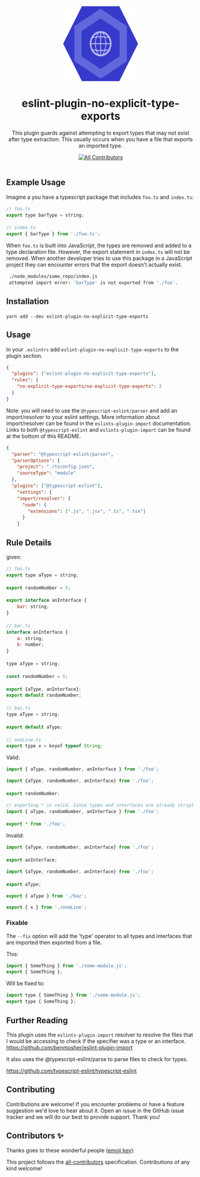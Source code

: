 <div align="center">
  <img width="200" height="200"
    src="./Esl.svg">
  <h1>eslint-plugin-no-explicit-type-exports</h1>
  <p>
This plugin guards against attempting to export types that may not exist after type extraction. This usually occurs when you have a file that exports an imported type.</p>
</div>

<div align="center"><a href="#contributors"><img src="https://img.shields.io/badge/all_contributors-0-orange.svg?style=flat-square" alt="All Contributors" /></a></div>

<br />

## Example Usage

Imagine a you have a typescript package that includes `foo.ts` and `index.ts`:

```js
// foo.ts
export type barType = string;

// index.ts
export { barType } from './foo.ts';
```

When `foo.ts` is built into JavaScript, the types are removed and added to a type declaration file. However, the export statement in `index.ts` will not be removed. When another developer tries to use this package in a JavaScript project they can encounter errors that the export doesn't actually exist.

```bash
 ./node_modules/some_repo/index.js
 attempted import error: 'barType' is not exported from './foo'.
```

## Installation

`yarn add --dev eslint-plugin-no-explicit-type-exports`

## Usage

In your `.eslintrc` add `eslint-plugin-no-explicit-type-exports` to the plugin section.

```json
{
  "plugins": ["eslint-plugin-no-explicit-type-exports"],
  "rules": {
    "no-explicit-type-exports/no-explicit-type-exports": 2
  }
}
```

Note: you will need to use the `@typescript-eslint/parser` and add an import/resolver to your eslint settings.
More information about import/resolver can be found in the `eslints-plugin-import` documentation.
Links to both `@typescript-eslint` and `eslints-plugin-import` can be found at the bottom of this README.

```json
{
  "parser": "@typescript-eslint/parser",
  "parserOptions": {
    "project": "./tsconfig.json",
    "sourceType": "module"
  },
  "plugins": ["@typescript-eslint"],
    "settings": {
    "import/resolver": {
      "node": {
        "extensions": [".js", ".jsx", ".ts", ".tsx"]
      }
    }
```

## Rule Details

given:

```js
// foo.ts
export type aType = string;

export randomNumber = 5;

export interface anInterface {
    bar: string;
}

// bar.ts
interface anInterface {
    a: string;
    b: number;
}

type aType = string;

const randomNumber = 5;

export {aType, anInterface};
export default randomNumber;

// baz.ts
type aType = string;

export default aType;

// oneLine.ts
export type x = keyof typeof String;
```

Valid:

```js
import { aType, randomNumber, anInterface } from './foo';
```

```js
import {aType, randomNumber, anInterface} from './foo';

export randomNumber;
```

```js
// exporting * is valid. Since types and interfaces are already stript out
import { aType, randomNumber, anInterface } from './foo';

export * from './foo';
```

Invalid:

```js
import {aType, randomNumber, anInterface} from './foo';

export anInterface;
```

```js
import {aType, randomNumber, anInterface} from './foo';

export aType;
```

```js
export { aType } from './baz';
```

```js
export { x } from './oneLine';
```

### Fixable

The `--fix` option will add the 'type' operator to all types and interfaces that are imported then exported from a file.

This:

```js
import { SomeThing } from './some-module.js';
export { SomeThing };
```

Will be fixed to:

```js
import type { SomeThing } from './some-module.js';
export type { SomeThing };
```

## Further Reading

This plugin uses the `eslints-plugin-import` resolver to resolve the files that I would be accessing to check if the specifier was a type or an interface.
https://github.com/benmosher/eslint-plugin-import

It also uses the @typescript-eslint/parse to parse files to check for types.

https://github.com/typescript-eslint/typescript-eslint

## Contributing

Contributions are welcome! If you encounter problems or have a feature suggestion we'd love to hear about it. Open an issue in the GitHub issue tracker and we will do our best to provide support. Thank you!

## Contributors ✨

Thanks goes to these wonderful people ([emoji key](https://allcontributors.org/docs/en/emoji-key)):

<!-- ALL-CONTRIBUTORS-LIST:START - Do not remove or modify this section -->
<!-- prettier-ignore-start -->
<!-- markdownlint-disable -->
<!-- markdownlint-restore -->
<!-- prettier-ignore-end -->
<!-- ALL-CONTRIBUTORS-LIST:END -->

This project follows the [all-contributors](https://github.com/all-contributors/all-contributors) specification. Contributions of any kind welcome!
